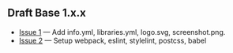 ## Draft Base 1.x.x

- [Issue 1](https://github.com/lemberg/draft-base-theme/issues/1) — Add info.yml, libraries.yml, logo.svg, screenshot.png.
- [Issue 2](https://github.com/lemberg/draft-base-theme/issues/2) — Setup webpack, eslint, stylelint, postcss, babel
